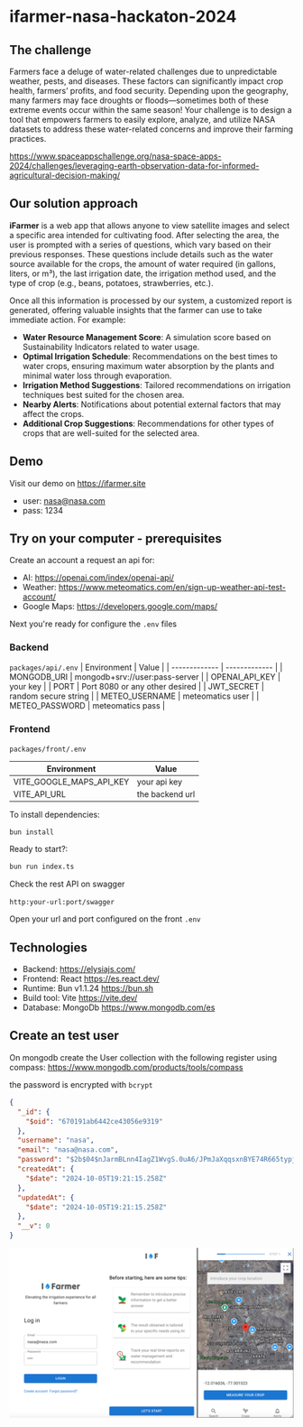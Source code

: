 # ifarmer-nasa-hackaton-2024

## The challenge
Farmers face a deluge of water-related challenges due to unpredictable weather, pests, and diseases. These factors can significantly impact crop health, farmers’ profits, and food security. Depending upon the geography, many farmers may face droughts or floods—sometimes both of these extreme events occur within the same season! Your challenge is to design a tool that empowers farmers to easily explore, analyze, and utilize NASA datasets to address these water-related concerns and improve their farming practices.

https://www.spaceappschallenge.org/nasa-space-apps-2024/challenges/leveraging-earth-observation-data-for-informed-agricultural-decision-making/

## Our solution approach
**iFarmer** is a web app that allows anyone to view satellite images and select a specific area intended for cultivating food. After selecting the area, the user is prompted with a series of questions, which vary based on their previous responses. These questions include details such as the water source available for the crops, the amount of water required (in gallons, liters, or m³), the last irrigation date, the irrigation method used, and the type of crop (e.g., beans, potatoes, strawberries, etc.).

Once all this information is processed by our system, a customized report is generated, offering valuable insights that the farmer can use to take immediate action. For example:

- **Water Resource Management Score**: A simulation score based on Sustainability Indicators related to water usage.
- **Optimal Irrigation Schedule**: Recommendations on the best times to water crops, ensuring maximum water absorption by the plants and minimal water loss through evaporation.
- **Irrigation Method Suggestions**: Tailored recommendations on irrigation techniques best suited for the chosen area.
- **Nearby Alerts**: Notifications about potential external factors that may affect the crops.
- **Additional Crop Suggestions**: Recommendations for other types of crops that are well-suited for the selected area.

## Demo

Visit our demo on https://ifarmer.site
- user: nasa@nasa.com
- pass: 1234

## Try on your computer - prerequisites
Create an account a request an api for:
- AI: https://openai.com/index/openai-api/
- Weather: https://www.meteomatics.com/en/sign-up-weather-api-test-account/
- Google Maps: https://developers.google.com/maps/

Next you're ready for configure the `.env` files

### Backend
`packages/api/.env`
| Environment   | Value         |
| ------------- | ------------- |
| MONGODB_URI  | mongodb+srv://user:pass-server  |
| OPENAI_API_KEY  | your key  |
| PORT  | Port 8080 or any other desired  |
| JWT_SECRET  | random secure string  |
| METEO_USERNAME  | meteomatics user  |
| METEO_PASSWORD  | meteomatics pass  |

### Frontend
`packages/front/.env`

| Environment   | Value         |
| ------------- | ------------- |
| VITE_GOOGLE_MAPS_API_KEY  | your api key  |
| VITE_API_URL  | the backend url  |


To install dependencies:

```bash
bun install
```

Ready to start?:

```bash
bun run index.ts
```

Check the rest API on swagger 

`http:your-url:port/swagger`

Open your url and port configured on the front `.env`

## Technologies

- Backend: https://elysiajs.com/ 
- Frontend: React https://es.react.dev/
- Runtime: Bun v1.1.24 https://bun.sh
- Build tool: Vite https://vite.dev/
- Database: MongoDb https://www.mongodb.com/es

## Create an test user
On mongodb create the User collection with the following register using compass: https://www.mongodb.com/products/tools/compass

the password is encrypted with `bcrypt`

```json
{
  "_id": {
    "$oid": "670191ab6442ce43056e9319"
  },
  "username": "nasa",
  "email": "nasa@nasa.com",
  "password": "$2b$04$nJarmBLnn4IagZ1WvgS.0uA6/JPmJaXqqsxnBYE74R665typjnxAO",
  "createdAt": {
    "$date": "2024-10-05T19:21:15.258Z"
  },
  "updatedAt": {
    "$date": "2024-10-05T19:21:15.258Z"
  },
  "__v": 0
}
```

![alt text](docs/img/screens.png "App screens")